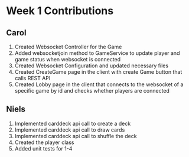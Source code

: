 # Week 1 Contributions

## Carol

1. Created Websocket Controller for the Game
2. Added websocketjoin method to GameService to update player and game status when websocket is connected
3. Created Websocket Configuration and updated necessary files
4. Created CreateGame page in the client with create Game button that calls REST API
5. Created Lobby page in the client that connects to the websocket of a specific game by id and checks whether players are connected

## Niels

1. Implemented carddeck api call to create a deck
2. Implemented carddeck api call to draw cards
3. Implemented carddeck api call to shuffle the deck
4. Created the player class
5. Added unit tests for 1-4
